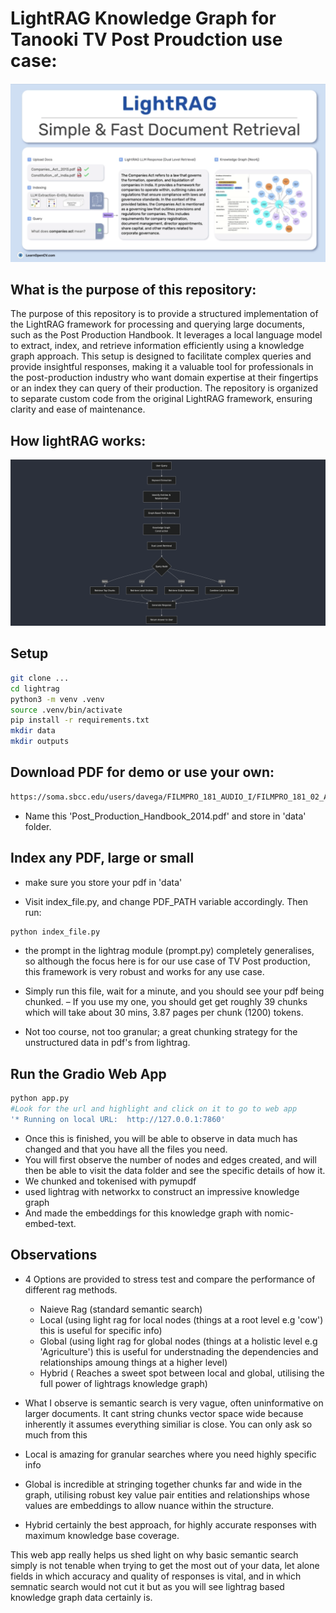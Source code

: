 # LightRAG Knowledge Graph for Tanooki TV Post Proudction use case:

![LightRAG](./images/light_rag.jpg)

## What is the purpose of this repository:

The purpose of this repository is to provide a structured implementation of the LightRAG framework for processing and querying large documents, such as the Post Production Handbook. It leverages a local language model to extract, index, and retrieve information efficiently using a knowledge graph approach. This setup is designed to facilitate complex queries and provide insightful responses, making it a valuable tool for professionals in the post-production industry who want domain expertise at their fingertips or an index they can query of their production. The repository is organized to separate custom code from the original LightRAG framework, ensuring clarity and ease of maintenance.

## How lightRAG works:

![LightRAG](./images/workflow.jpg)


## Setup

```bash
git clone ...
cd lightrag
python3 -m venv .venv
source .venv/bin/activate
pip install -r requirements.txt
mkdir data
mkdir outputs
```

## Download PDF for demo or use your own:

```bash
https://soma.sbcc.edu/users/davega/FILMPRO_181_AUDIO_I/FILMPRO_181_02_Assignments/07_AUDIO_WORKFLOW_DOCS/POST%20GUIDES/Post%20Production%20Handbook%202014.pdf
```

 - Name this 'Post_Production_Handbook_2014.pdf' and store in 'data' folder.

## Index any PDF, large or small

 - make sure you store your pdf in 'data'

 - Visit index_file.py, and change PDF_PATH variable accordingly. Then run:

```bash
python index_file.py
```

 - the prompt in the lightrag module (prompt.py) completely generalises, so although the focus here is for our use case of TV Post production, this framework is very robust and works for any use case.

 - Simply run this file, wait for a minute, and you should see your pdf being chunked. 
 – If you use my one, you should get get roughly 39 chunks which will take about 30 mins, 3.87 pages per chunk (1200) tokens.

 - Not too course, not too granular; a great chunking strategy for the unstructured data in pdf's from lightrag.

 ## Run the Gradio Web App

```bash
python app.py
#Look for the url and highlight and click on it to go to web app
'* Running on local URL:  http://127.0.0.1:7860'

```

  - Once this is finished, you will be able to observe in data much has changed and that you have all the files you need.
 - You will first observe the number of nodes and edges created, and will then be able to visit the data folder and
 see the specific details of how it.
 - We chunked and tokenised with pymupdf
 - used lightrag with networkx to construct an impressive knowledge graph
 - And made the embeddings for this knowledge graph with nomic-embed-text.


## Observations

 - 4 Options are provided to stress test and compare the performance of different rag methods.
   - Naieve Rag (standard semantic search)
   - Local (using light rag for local nodes (things at a root level e.g 'cow') this is useful for specific info)
   - Global (using light rag for global nodes (things at a holistic level e.g 'Agriculture') this is useful for
   understnading the dependencies and relationships amoung things at a higher level)
   - Hybrid ( Reaches a sweet spot between local and global, utilising the full power of lightrags knowledge graph)

 - What I observe is semantic search is very vague, often uninformative on larger documents. It cant string chunks 
 vector space wide because inherently it assumes everything similiar is close. You can only ask so much from this
 - Local is amazing for granular searches where you need highly specific info
 - Global is incredible at stringing together chunks far and wide in the graph, utilising robust key value pair 
 entities and relationships whose values are embeddings to allow nuance within the structure.
 - Hybrid certainly the best approach, for highly accurate responses with maximum knowledge base coverage.

This web app really helps us shed light on why basic semantic search simply is not tenable when trying to get the most out of your data, let alone fields in which accuracy and quality of responses is vital, and in which semnatic search would not cut it but as you will see lightrag based knowledge graph data certainly is.
